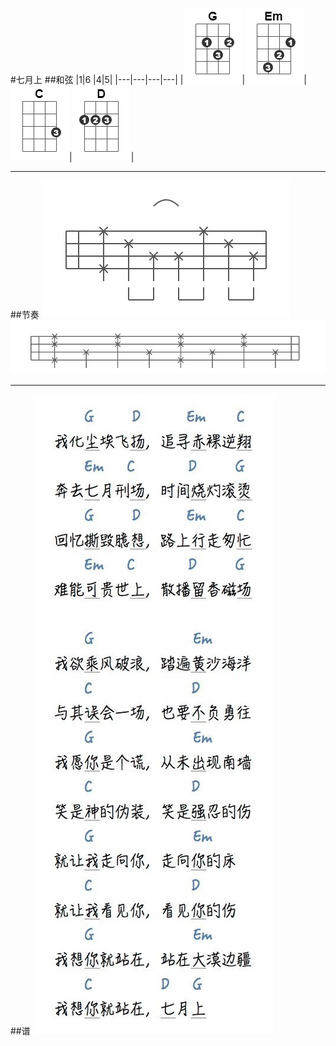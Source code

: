 #七月上
##和弦
|1|6 |4|5|
|---|---|---|---|
|![qwe](https://raw.githubusercontent.com/zzc1231/ukulele/master/chord/G.png)|![qwe](https://raw.githubusercontent.com/zzc1231/ukulele/master/chord/Em.png)|![qwe](https://raw.githubusercontent.com/zzc1231/ukulele/master/chord/C.png)|![qwe](https://raw.githubusercontent.com/zzc1231/ukulele/master/chord/D.png)|
***
##节奏
![qwe](https://raw.githubusercontent.com/zzc1231/ukulele/master/Res/qys/IMG_0239.PNG)
![qwe](https://raw.githubusercontent.com/zzc1231/ukulele/master/Res/qys/IMG_0240.PNG)
***
##谱
![qwe](https://raw.githubusercontent.com/zzc1231/ukulele/master/Res/qys/IMG_0200.JPG)
